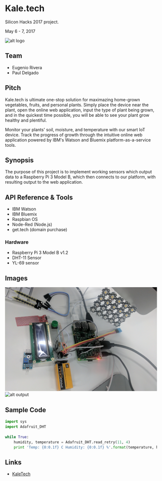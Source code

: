 # Kale.tech
Silicon Hacks 2017 project.

May 6 - 7, 2017

![alt logo](https://github.com/eugesd/SHProject/blob/master/kaletech_logo.png)


## Team
* Eugenio Rivera
* Paul Delgado

## Pitch

Kale.tech is ultimate one-stop solution for maximazing home-grown vegetables, fruits, and personal plants. Simply place the device near the plant, open the online web application, input the type of plant being grown, and in the quickest time possible, you will be able to see your plant grow healthy and plentiful.

Monitor your plants' soil, moisture, and temperature with our smart IoT device. Track the progress of growth through the intuitive online web application powered by IBM's Watson and Bluemix platform-as-a-service tools.

## Synopsis

The purpose of this project is to implement working sensors which output data to a Raspberry Pi 3 Model B, which then connects to our platform, with resulting output to the web application.

## API Reference & Tools
* IBM Watson
* IBM Bluemix
* Raspbian OS
* Node-Red (Node.js)
* get.tech (domain purchase)

### Hardware
* Raspberry Pi 3 Model B v1.2
* DHT-11 Sensor
* YL-69 sensor

## Images
![alt hardware](https://github.com/eugesd/SHProject/blob/master/content/images/hardware.jpg)
![alt output](../master/content/images/output.jpg)

## Sample Code
```python
import sys
import Adafruit_DHT

while True:
	humidity, temperature = Adafruit_DHT.read_retry(11, 4)
	print 'Temp: {0:0.1f} C Humidity: {0:0.1f} %'.format(temperature, humidity)
```

## Links
* [KaleTech](http://kale.tech "KaleTech")
